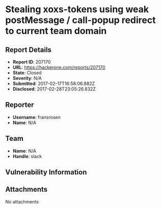 # Stealing xoxs-tokens using weak postMessage / call-popup redirect to current team domain

## Report Details
- **Report ID**: 207170
- **URL**: https://hackerone.com/reports/207170
- **State**: Closed
- **Severity**: N/A
- **Submitted**: 2017-02-17T16:58:06.882Z
- **Disclosed**: 2017-02-28T23:05:26.832Z

## Reporter
- **Username**: fransrosen
- **Name**: N/A

## Team
- **Name**: N/A
- **Handle**: slack

## Vulnerability Information


## Attachments
No attachments
